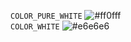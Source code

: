 `COLOR_PURE_WHITE`			![#ff0fff](https://placehold.it/15/ff0fff/000000?text=+) <br/> 
`COLOR_WHITE`				    ![#e6e6e6](https://placehold.it/15/e6e6e6/000000?text=+) <br/>

